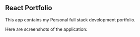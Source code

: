## React Portfolio
This app contains my Personal full stack development portfolio.

Here are screenshots of the application: